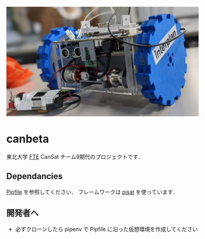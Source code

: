 [![CanSat Beta](docs/res/body.jpg)](https://FROM-THE-EARTH.github.io/canbeta)

# canbeta

東北大学 [FTE](https://www.fte-tohoku.org/) CanSat チーム9期代のプロジェクトです．

## Dependancies

[Pipfile](./Pipfile) を参照してください．
フレームワークは [pisat](https://github.com/jjj999/pisat) を使っています．

## 開発者へ

* 必ずクローンしたら pipenv で Pipfile に沿った仮想環境を作成してください
